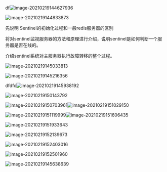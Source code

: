 df![image-20210219144627936](assets/image-20210219144627936.png)

![image-20210219144833873](assets/image-20210219144833873.png)

先说明 Sentinel的初始化过程和一般redis服务器的区别

将对sentinel监视服务器的方法和原理进行介绍，说明sentinel是如何判断一个服务器是否在线的。

介绍sentinel系统对主服务器执行故障转移的整个过程。

![image-20210219145033813](assets/image-20210219145033813.png)

![image-20210219145216356](assets/image-20210219145216356.png)

dfdfd![image-20210219145938192](assets/image-20210219145938192.png)

![image-20210219150143792](assets/image-20210219150143792.png)

![image-20210219150703961](assets/image-20210219150703961.png)![image-20210219151029150](assets/image-20210219151029150.png)

![image-20210219151119999](assets/image-20210219151119999.png)![image-20210219151606435](assets/image-20210219151606435.png)

![image-20210219151933643](assets/image-20210219151933643.png)

![image-20210219152139673](assets/image-20210219152139673.png)

![image-20210219152403016](assets/image-20210219152403016.png)

![image-20210219152501960](assets/image-20210219152501960.png)

![image-20210219145638639](assets/image-20210219145638639.png)